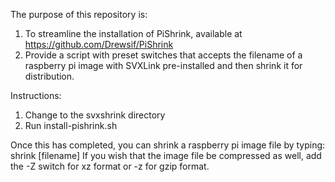 The purpose of this repository is: 
1. To streamline the installation of PiShrink, available at https://github.com/Drewsif/PiShrink
2. Provide a script with preset switches that accepts the filename of a raspberry pi image with SVXLink pre-installed and then shrink it for distribution.


Instructions:
1. Change to the svxshrink directory
2. Run install-pishrink.sh

Once this has completed, you can shrink a raspberry pi image file by typing: shrink [filename]
If you wish that the image file be compressed as well, add the -Z switch for xz format or -z for gzip format. 
